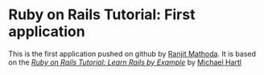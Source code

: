 # Ruby on Rails Tutorial: First application

This is the first application pushed on github by [Ranjit Mathoda](http://mathoda.com). It is based on the [*Ruby on Rails Tutorial: Learn Rails by Example*](http://railstutorial.org) by [Michael Hartl](http://michaelhartl.com)
